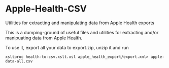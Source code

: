 # Apple-Health-CSV
Utilities for extracting and manipulating data from Apple Health exports

This is a dumping-ground of useful files and utilities for extracting and/or manipuating data from Apple Health.

To use it, export all your data to export.zip, unzip it and run

```xsltproc health-to-csv.xslt.xsl apple_health_export/export.xml> apple-data-all.csv```
